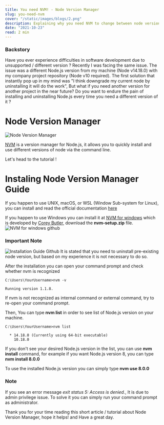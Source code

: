 ```yaml
---
title: You need NVM! - Node Version Manager
slug: you-need-nvm
cover: "/static/images/blogs/2.png"
description: Explaining why you need NVM to change between node version without pain
date: "2021-10-23"
read: 2 min
---
```


### Backstory

Have you ever experience difficulties in software development due to unsupported / different version ? Recently I was facing the same issue. The issue was a different Node.js version from my machine (Node v14.18.0) with my company project repository (Node v10 required). The first solution that instantly pop up in my mind was "I think downgrade my current node by uninstalling it will do the work", But what if you need another version for another project in the near future? Do you want to endure the pain of installing and uninstalling Node.js every time you need a different version of it ?

# Node Version Manager

![Node Version Manager](https://dev-to-uploads.s3.amazonaws.com/uploads/articles/udz5vnnvog98sw77cz01.png)

[NVM](https://github.com/nvm-sh/nvm) is a version manager for Node.js, it allows you to quickly install and use different versions of node via the command line.

Let's head to the tutorial !

# Instaling Node Version Manager Guide

If you happen to use UNIX, macOS, or WSL (Window Sub-system for Linux), you can install and read the official documentation [here](https://github.com/nvm-sh/nvm#installing-and-updating)

If you happen to use Windows you can install it at [NVM for windows](https://github.com/coreybutler/nvm-windows/releases) which is developed by [Corey Butler](https://github.com/coreybutler), download the **nvm-setup.zip** file.
![NVM for windows github](https://dev-to-uploads.s3.amazonaws.com/uploads/articles/bnrg645478ndqxn0ly2g.png)

### Important Note

![Installation Guide Github](https://dev-to-uploads.s3.amazonaws.com/uploads/articles/nszt5bl3y1n7adxc6q7d.png)
It is stated that you need to uninstall pre-existing node version, but based on my experience it is not necessary to do so.

After the installation you can open your command prompt and check whether nvm is recognized

```
C:\Users\YourUsername>nvm -v

Running version 1.1.8.
```

If nvm is not recognized as internal command or external command, try to re-open your command prompt.

Then, You can type **nvm list** in order to see list of Node.js version on your machine.

```
C:\Users\YourUsername>nvm list

  * 14.18.0 (Currently using 64-bit executable)
    10.18.0
```

If you don't see your desired Node.js version in the list, you can use **nvm install** command, for example if you want Node.js version 8, you can type **nvm install 8.0.0**

To use the installed Node.js version you can simply type **nvm use 8.0.0**

### Note

If you see an error message _exit status 5: Access is denied._, It is due to admin privilege issue. To solve it you can simply run your command prompt as administrator.

Thank you for your time reading this short article / tutorial about Node Version Manager, hope it helps! and Have a great day.
